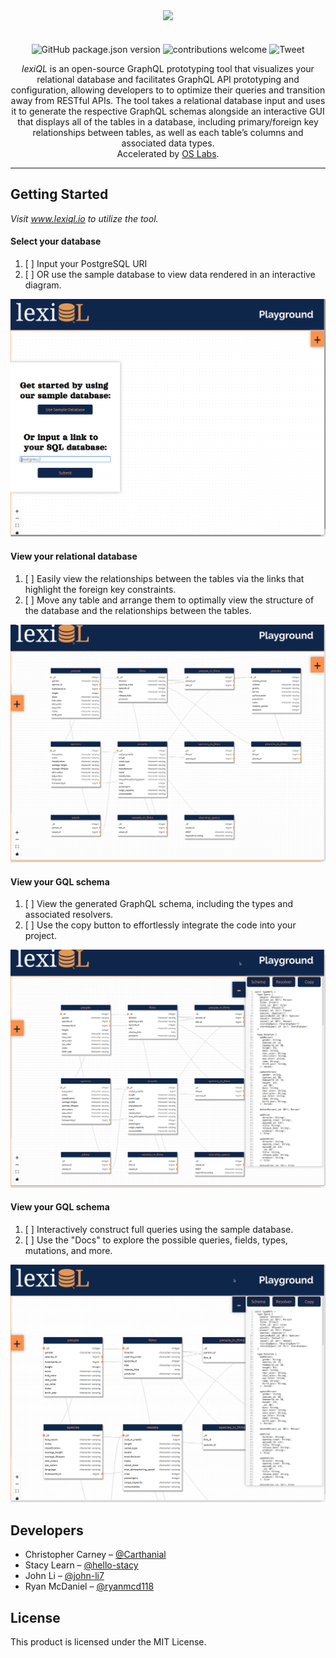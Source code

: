 <p align="center"><img src="https://user-images.githubusercontent.com/77026961/114807368-4be50700-9d74-11eb-9af3-af87cd74c9e1.png" style="margin-top: 10px; margin-bottom: -10px;"> </p>
  

<br/>
<p align="center">
  <img alt="GitHub package.json version" src="https://img.shields.io/github/package-json/v/oslabs-beta/lexiQL" />
  <img alt="contributions welcome" src="https://img.shields.io/badge/contributions-welcome-brightgreen.svg?style=flat)](https://github.com/oslabs-beta/lexiQL/issues" />
    <img alt="Tweet" src="https://img.shields.io/twitter/url?style=social&url=https%3A%2F%2Ftwitter.com%2Flexiql" />
</p>
<p align="center">
<i>lexiQL</i> is an open-source GraphQL prototyping tool that visualizes your relational database and facilitates GraphQL API prototyping and configuration, allowing developers to to optimize their queries and transition away from RESTful APIs. The tool takes a relational database input and uses it to generate the respective GraphQL schemas alongside an interactive GUI that displays all of the tables in a database, including primary/foreign key relationships between tables, as well as each table’s columns and associated data types. <br/>
Accelerated by <a href="https://github.com/oslabs-beta/" />OS Labs</a>.
</p>
<hr />

## Getting Started
<i> Visit www.lexiql.io to utilize the tool. </i>

#### Select your database
  1. [ ] Input your PostgreSQL URI
  2. [ ] OR use the sample database to view data rendered in an interactive diagram.

![selectDBdemo](client/assets/userdbinput.gif)

#### View your relational database
  1. [ ] Easily view the relationships between the tables via the links that highlight the foreign key constraints.
  2. [ ] Move any table and arrange them to optimally view the structure of the database and the relationships between the tables.

![visualizerdemo](client/assets/movingtables.gif)

#### View your GQL schema
  1. [ ] View the generated GraphQL schema, including the types and associated resolvers.
  2. [ ] Use the copy button to effortlessly integrate the code into your project.

![visualizerdemo](client/assets/codemirror.gif)

#### View your GQL schema
  1. [ ] Interactively construct full queries using the sample database.
  2. [ ] Use the "Docs" to explore the possible queries, fields, types, mutations, and more.

![visualizerdemo](client/assets/graphiql.gif)

## Developers
* Christopher Carney – [@Carthanial](https://github.com/Carthanial) <br/>
* Stacy Learn – [@hello-stacy](https://github.com/hello-stacy)  <br/>
* John Li – [@john-li7](https://github.com/john-li7)  <br/>
* Ryan McDaniel – [@ryanmcd118](https://github.com/Cryanmcd118) 

## License 
This product is licensed under the MIT License.
